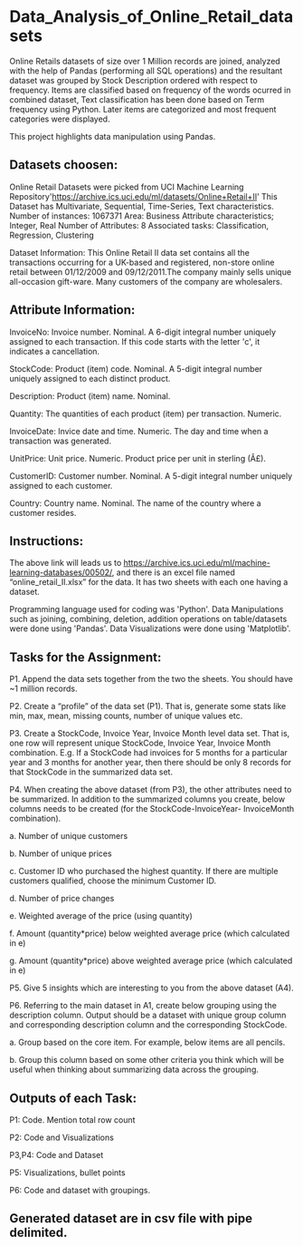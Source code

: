 # Data_Analysis_of_Online_Retail_datasets
Online Retails datasets of size over 1 Million records are joined, analyzed with the help of Pandas (performing all SQL operations) and the resultant dataset was grouped by Stock Description ordered with respect to frequency. Items are classified based on frequency of the words ocurred in combined dataset, Text classification has been done based on Term frequency using Python. Later items are categorized and most frequent categories were displayed.


This project highlights data manipulation using Pandas.


## Datasets choosen: 
Online Retail Datasets were picked from UCI Machine Learning Repository'https://archive.ics.uci.edu/ml/datasets/Online+Retail+II' 
This Dataset has Multivariate, Sequential, Time-Series, Text characteristics. 
Number of instances: 1067371
Area: Business
Attribute characteristics; Integer, Real
Number of Attributes: 8
Associated tasks: Classification, Regression, Clustering

Dataset Information: This Online Retail II data set contains all the transactions occurring for a UK-based and registered, non-store online retail between 01/12/2009 and 09/12/2011.The company mainly sells unique all-occasion gift-ware. Many customers of the company are wholesalers.


## Attribute Information:

InvoiceNo: Invoice number. Nominal. A 6-digit integral number uniquely assigned to each transaction. If this code starts with the letter 'c', it indicates a cancellation.

StockCode: Product (item) code. Nominal. A 5-digit integral number uniquely assigned to each distinct product.

Description: Product (item) name. Nominal.

Quantity: The quantities of each product (item) per transaction. Numeric.

InvoiceDate: Invice date and time. Numeric. The day and time when a transaction was generated.

UnitPrice: Unit price. Numeric. Product price per unit in sterling (Â£).

CustomerID: Customer number. Nominal. A 5-digit integral number uniquely assigned to each customer.

Country: Country name. Nominal. The name of the country where a customer resides.


## Instructions:
The above link will leads us to https://archive.ics.uci.edu/ml/machine-learning-databases/00502/, and there is an excel file named “online_retail_II.xlsx” for the data. It has two sheets with each one having a dataset.


Programming language used for coding was 'Python'. 
Data Manipulations such as joining, combining, deletion, addition operations on table/datasets were done using 'Pandas'.
Data Visualizations were done using 'Matplotlib'.


## Tasks for the Assignment:

P1. Append the data sets together from the two the sheets. You should have ~1 million records.

P2. Create a “profile” of the data set (P1). That is, generate some stats like min, max, mean, missing counts, number of unique values etc.

P3. Create a StockCode, Invoice Year, Invoice Month level data set. That is, one row will represent unique StockCode, Invoice Year, Invoice Month combination. E.g. If a StockCode had invoices for 5 months for a particular year and 3 months for another year, then there should be only 8 records for that StockCode in the summarized data set.

P4. When creating the above dataset (from P3), the other attributes need to be summarized. In addition to the summarized columns you create, below columns needs to be created (for the StockCode-InvoiceYear- InvoiceMonth combination).

a. Number of unique customers

b. Number of unique prices

c. Customer ID who purchased the highest quantity. If there are multiple customers qualified, choose the minimum Customer ID.

d. Number of price changes

e. Weighted average of the price (using quantity)

f. Amount (quantity*price) below weighted average price (which calculated in e)

g. Amount (quantity*price) above weighted average price (which calculated in e)

P5. Give 5 insights which are interesting to you from the above dataset (A4).

P6. Referring to the main dataset in A1, create below grouping using the description column. Output should be a dataset with unique group column and corresponding description column and the corresponding StockCode.

a. Group based on the core item. For example, below items are all pencils.

b. Group this column based on some other criteria you think which will be useful when thinking about summarizing data across the grouping.

## Outputs of each Task:

P1: Code. Mention total row count

P2: Code and Visualizations

P3,P4: Code and Dataset

P5: Visualizations, bullet points

P6: Code and dataset with groupings.

## Generated dataset are in csv file with pipe delimited.
